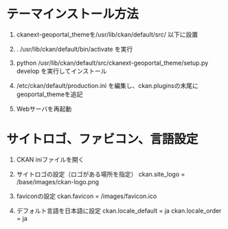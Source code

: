 ﻿# テーマインストール方法


1. ckanext-geoportal_themeを/usr/lib/ckan/default/src/ 以下に設置


2. . /usr/lib/ckan/default/bin/activate を実行


3. python /usr/lib/ckan/default/src/ckanext-geoportal_theme/setup.py develop を実行してインストール


4. /etc/ckan/default/production.ini を編集し、ckan.pluginsの末尾にgeoportal_themeを追記


5. Webサーバを再起動






# サイトロゴ、ファビコン、言語設定
1. CKAN iniファイルを開く


2. サイトロゴの設定（ロゴがある場所を指定）
         ckan.site_logo = /base/images/ckan-logo.png


3. faviconの設定
         ckan.favicon = /images/favicon.ico


4. デフォルト言語を日本語に設定
         ckan.locale_default = ja
         ckan.locale_order = ja
